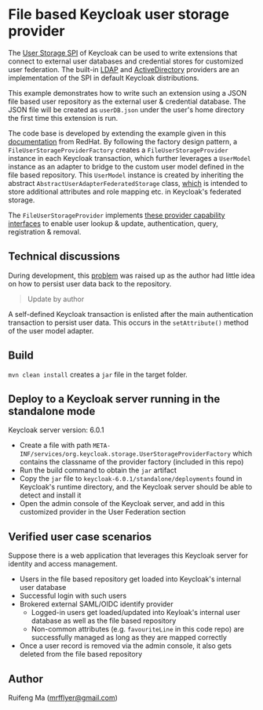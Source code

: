 # File based Keycloak user storage provider

The [User Storage SPI](https://www.keycloak.org/docs/6.0/server_development/#_user-storage-spi) of Keycloak can be used to write extensions that connect to external user databases and credential stores for customized user federation. 
The built-in [LDAP](https://github.com/keycloak/keycloak/blob/b478472b3578b8980d7b5f1642e91e75d1e78d16/federation/ldap/src/main/java/org/keycloak/storage/ldap/LDAPStorageProvider.java) and [ActiveDirectory](https://github.com/keycloak/keycloak/blob/b478472b3578b8980d7b5f1642e91e75d1e78d16/federation/kerberos/src/main/java/org/keycloak/federation/kerberos/KerberosFederationProvider.java) providers are an implementation of the SPI in default Keycloak distributions.

This example demonstrates how to write such an extension using a JSON file based user repository as the external user & credential database. The JSON file will be created as `userDB.json` under the user's home directory the first time this extension is run.

The code base is developed by extending the example given in this [documentation](https://access.redhat.com/documentation/en-us/red_hat_single_sign-on/7.1/html/server_developer_guide/user-storage-spi) from RedHat. 
By following the factory design pattern, a `FileUserStorageProviderFactory` creates a `FileUserStorageProvider` instance in each Keycloak transaction, which further leverages a `UserModel` instance as an adapter to bridge to the custom user model defined in the file based repository.
This `UserModel` instance is created by inheriting the abstract `AbstractUserAdapterFederatedStorage` class, [which](https://access.redhat.com/documentation/en-us/red_hat_single_sign-on/7.1/html/server_developer_guide/user-storage-spi#augmenting_external_storage) is intended to store additional attributes and role mapping etc. in Keycloak's federated storage.  

The `FileUserStorageProvider` implements [these provider capability interfaces](https://access.redhat.com/documentation/en-us/red_hat_single_sign-on/7.1/html/server_developer_guide/user-storage-spi#provider_capability_interfaces) to enable user lookup & update, authentication, query, registration & removal. 

## Technical discussions

During development, this [problem](https://stackoverflow.com/questions/56272637/how-do-i-write-a-simple-transaction-wrapper-in-a-keycloak-spi-extension) was raised up as the author had little idea on how to persist user data back to the repository. 

> Update by author

A self-defined Keycloak transaction is enlisted after the main authentication transaction to persist user data. This occurs in the `setAttribute()` method of the user model adapter. 


## Build

`mvn clean install` creates a `jar` file in the target folder. 

## Deploy to a Keycloak server running in the standalone mode

Keycloak server version: 6.0.1
* Create a file with path `META-INF/services/org.keycloak.storage.UserStorageProviderFactory` which contains the classname of the provider factory (included in this repo)
* Run the build command to obtain the `jar` artifact
* Copy the `jar` file to `keycloak-6.0.1/standalone/deployments` found in Keycloak's runtime directory, and the Keycloak server should be able to detect and install it
* Open the admin console of the Keycloak server, and add in this customized provider in the User Federation section

## Verified user case scenarios 

Suppose there is a web application that leverages this Keycloak server for identity and access management. 

* Users in the file based repository get loaded into Keycloak's internal user database
* Successful login with such users
* Brokered external SAML/OIDC identify provider
    * Logged-in users get loaded/updated into Keyloak's internal user database as well as the file based repository
    * Non-common attributes (e.g. `favouriteLine` in this code repo) are successfully managed as long as they are mapped correctly
* Once a user record is removed via the admin console, it also gets deleted from the file based repository
  
## Author

Ruifeng Ma (mrfflyer@gmail.com)


